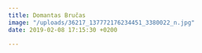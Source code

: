 ```yaml
---
title: Domantas Bručas
image: "/uploads/36217_137772176234451_3380022_n.jpg"
date: 2019-02-08 17:15:30 +0200

---
```

